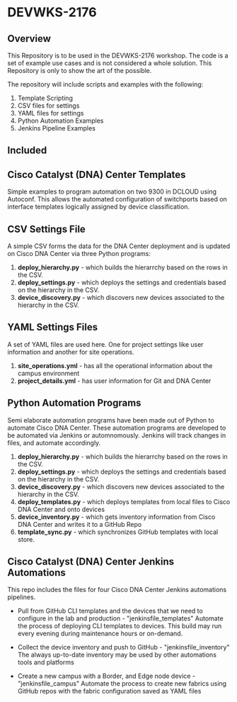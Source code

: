 # DEVWKS-2176 
## Overview

This Repository is to be used in the DEVWKS-2176 workshop. The code is a set of example use cases and is not considered a whole solution. This Repository is only to show the art of the possible.

The repository will include scripts and examples with the following:

1. Template Scripting
2. CSV files for settings
3. YAML files for settings
4. Python Automation Examples
5. Jenkins Pipeline Examples

## Included

## Cisco Catalyst (DNA) Center Templates

Simple examples to program automation on two 9300 in DCLOUD using Autoconf. This allows the automated configuration of switchports based on interface templates logically assigned by device classification.

## CSV Settings File

A simple CSV forms the data for the DNA Center deployment and is updated on Cisco DNA Center via three Python programs:

1. **deploy_hierarchy.py** - which builds the hierarrchy based on the rows in the CSV.
2. **deploy_settings.py** - which deploys the settings and credentials based on the hierarchy in the CSV.
3. **device_discovery.py** - which discovers new devices associated to the hierarchy in the CSV.

## YAML Settings Files

A set of YAML files are used here. One for project settings like user information and another for site operations.

1. **site_operations.yml** - has all the operational information about the campus environment
2. **project_details.yml** - has user information for Git and DNA Center

## Python Automation Programs

Semi elaborate automation programs have been made out of Python to automate Cisco DNA Center. These automation programs are developed to be automated via Jenkins or automnomously. Jenkins will track changes in files, and automate accordingly.

1. **deploy_hierarchy.py** - which builds the hierarrchy based on the rows in the CSV.
2. **deploy_settings.py**  - which deploys the settings and credentials based on the hierarchy in the CSV.
3. **device_discovery.py** - which discovers new devices associated to the hierarchy in the CSV.
4. **deploy_templates.py** - which deploys templates from local files to Cisco DNA Center and onto devices
5. **device_inventory.py** - which gets inventory information from Cisco DNA Center and writes it to a GitHub Repo
6. **template_sync.py**    - which synchronizes GitHub templates with local store.

## Cisco Catalyst (DNA) Center Jenkins Automations

This repo includes the files for four Cisco DNA Center Jenkins automations pipelines.

- Pull from GitHub CLI templates and the devices that we need to configure in the lab and production - "jenkinsfile_templates"
Automate the process of deploying CLI templates to devices. This build may run every evening during maintenance hours or on-demand.

- Collect the device inventory and push to GitHub - "jenkinsfile_inventory"
The always up-to-date inventory may be used by other automations tools and platforms

- Create a new campus with a Border, and Edge node device - "jenkinsfile_campus"
Automate the process to create new fabrics using GitHub repos with the fabric configuration saved as YAML files
